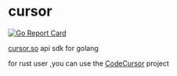 # cursor
[![Go Report Card](https://goreportcard.com/badge/github.com/czyt/cursor)](https://goreportcard.com/report/github.com/czyt/cursor)

[cursor.so](https://github.com/getcursor/cursor) api sdk for golang

for rust user ,you can use the [CodeCursor](https://github.com/Helixform/CodeCursor) project
